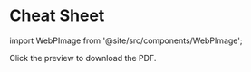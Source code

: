 # Cheat Sheet

import WebPImage from '@site/src/components/WebPImage';

Click the preview to download the PDF.

<a href="https://terrastruct-site-assets.s3.us-west-1.amazonaws.com/documents/d2_cheat_sheet.pdf">
<WebPImage src={require('@site/static/img/screenshots/cheatsheet.png').default} webpSrc={require('@site/static/img/screenshots/cheatsheet.webp').default} alt="d2 cheat sheet" style={{width:'600px'}}/>
</a>

